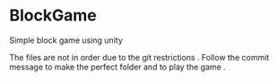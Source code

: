 # BlockGame
Simple block game using unity


The files are not in order due to the git restrictions . Follow the commit message to make the perfect folder and to play the game . 
